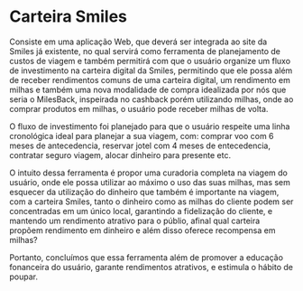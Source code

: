 # Carteira Smiles 

Consiste em uma aplicação Web, que deverá ser integrada ao site da Smiles já existente, no qual servirá como ferramenta de planejamento de custos de viagem e também permitirá com que o usuário organize um fluxo de investimento na carteira digital da Smiles, permitindo que ele possa além de receber rendimentos comuns de uma carteira digital, um rendimento em milhas e também uma nova modalidade de compra idealizada por nós que seria o MilesBack, inspeirada no cashback porém utilizando milhas, onde ao comprar produtos em milhas, o usuário pode receber milhas de volta.

O fluxo de investimento foi planejado para que o usuário respeite uma linha cronológica ideal para planejar a sua viagem, com: comprar voo com 6 meses de antecedencia, reservar jotel com 4 meses de entecedencia, contratar seguro viagem, alocar dinheiro para presente etc. 

O intuito dessa ferramenta é propor uma curadoria completa na viagem do usuário, onde ele possa utilizar ao máximo o uso das suas milhas, mas sem esquecer da utilização do dinheiro que também é importante na viagem, com a carteira Smiles, tanto o dinheiro como as milhas do cliente podem ser concentradas em um único local, garantindo a fidelização do cliente, e mantendo um rendimento atrativo para o públio, afinal qual carteira propõem rendimento em dinheiro e além disso oferece recompensa em milhas?

Portanto, concluímos que essa ferramenta além de promover a educação fonanceira do usuário, garante rendimentos atrativos, e estimula o hábito de poupar.



